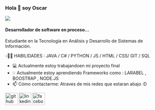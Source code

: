 ###  Hola 👋 soy Oscar
![](https://i.pinimg.com/originals/e4/26/70/e426702edf874b181aced1e2fa5c6cde.gif)
#### Desarrollador de software en proceso...





Estudiante en la Tecnología en Análisis y Desarrollo de Sistemas de Información.

 -🤹🏻 HABILIDADES : JAVA / C# / PYTHON / JS / HTML / CSS/ GIT / SQL 

- 💻 Actualmente estoy trabajandoen mi proyecto final 
- 💡  Actualmente estoy aprendiendo  Frameworks como : LARABEL , BOOSTRAP , NODE.JS 
- 📫 Cómo contactarme: Atraves de mis redes que estaran abajo :D 


[<img src='https://cdn.jsdelivr.net/npm/simple-icons@3.0.1/icons/github.svg' alt='github' height='40'>](https://github.com/OscarAstudilloReyes)  [<img src='https://cdn.jsdelivr.net/npm/simple-icons@3.0.1/icons/linkedin.svg' alt='linkedin' height='40'>](https://www.linkedin.com/in/oscarastudilloreyes-8873951ab//)  [<img src='https://cdn.jsdelivr.net/npm/simple-icons@3.0.1/icons/facebook.svg' alt='facebook' height='40'>](https://www.facebook.com/oscar.astudillo.1800)  


 

